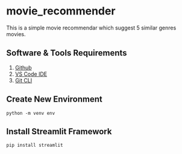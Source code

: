 # movie_recommender

This is a simple movie recommendar which suggest 5 similar genres movies.

## Software & Tools Requirements
1. [Github]("https://github.com/manish7065")
2. [VS Code IDE]("https://code.visualstudio.com/")
3. [Git CLI]("https://git-scm.com/book/en/v2/Getting-Started-The-Command-Line")


## Create New Environment

```
python -m venv env
```
## Install Streamlit Framework
```
pip install streamlit
```